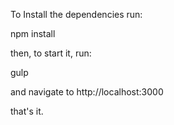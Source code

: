 To Install the dependencies run:

npm install

then, to start it, run:

gulp

and navigate to http://localhost:3000

that's it.
